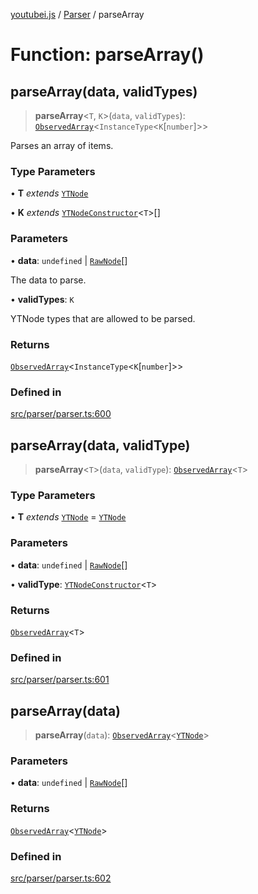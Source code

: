 [youtubei.js](../../../README.md) / [Parser](../README.md) / parseArray

# Function: parseArray()

## parseArray(data, validTypes)

> **parseArray**\<`T`, `K`\>(`data`, `validTypes`): [`ObservedArray`](../../Helpers/type-aliases/ObservedArray.md)\<`InstanceType`\<`K`\[`number`\]\>\>

Parses an array of items.

### Type Parameters

• **T** *extends* [`YTNode`](../../Helpers/classes/YTNode.md)

• **K** *extends* [`YTNodeConstructor`](../../Helpers/interfaces/YTNodeConstructor.md)\<`T`\>[]

### Parameters

• **data**: `undefined` \| [`RawNode`](../../APIResponseTypes/type-aliases/RawNode.md)[]

The data to parse.

• **validTypes**: `K`

YTNode types that are allowed to be parsed.

### Returns

[`ObservedArray`](../../Helpers/type-aliases/ObservedArray.md)\<`InstanceType`\<`K`\[`number`\]\>\>

### Defined in

[src/parser/parser.ts:600](https://github.com/LuanRT/YouTube.js/blob/4ae0cc5c523a2080e68d6c0c1437c78fe318ea30/src/parser/parser.ts#L600)

## parseArray(data, validType)

> **parseArray**\<`T`\>(`data`, `validType`): [`ObservedArray`](../../Helpers/type-aliases/ObservedArray.md)\<`T`\>

### Type Parameters

• **T** *extends* [`YTNode`](../../Helpers/classes/YTNode.md) = [`YTNode`](../../Helpers/classes/YTNode.md)

### Parameters

• **data**: `undefined` \| [`RawNode`](../../APIResponseTypes/type-aliases/RawNode.md)[]

• **validType**: [`YTNodeConstructor`](../../Helpers/interfaces/YTNodeConstructor.md)\<`T`\>

### Returns

[`ObservedArray`](../../Helpers/type-aliases/ObservedArray.md)\<`T`\>

### Defined in

[src/parser/parser.ts:601](https://github.com/LuanRT/YouTube.js/blob/4ae0cc5c523a2080e68d6c0c1437c78fe318ea30/src/parser/parser.ts#L601)

## parseArray(data)

> **parseArray**(`data`): [`ObservedArray`](../../Helpers/type-aliases/ObservedArray.md)\<[`YTNode`](../../Helpers/classes/YTNode.md)\>

### Parameters

• **data**: `undefined` \| [`RawNode`](../../APIResponseTypes/type-aliases/RawNode.md)[]

### Returns

[`ObservedArray`](../../Helpers/type-aliases/ObservedArray.md)\<[`YTNode`](../../Helpers/classes/YTNode.md)\>

### Defined in

[src/parser/parser.ts:602](https://github.com/LuanRT/YouTube.js/blob/4ae0cc5c523a2080e68d6c0c1437c78fe318ea30/src/parser/parser.ts#L602)
